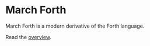 # March Forth

March Forth is a modern derivative of the Forth language.

Read the [overview](https://github.com/openbohemians/march/wiki/Overview).

